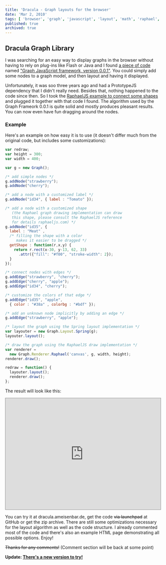 ```yaml
---
title: 'Dracula - Graph layouts for the browser'
date: 'Mar 2, 2010'
tags: [ 'browser', 'graph', 'javascript', 'layout', 'math', 'raphael', 'raphaeljs' ]
published: true
archived: true
---
```



## Dracula Graph Library

I was searching for an easy way to display graphs in the browser without having
to rely on plug-ins like Flash or Java and I found
<a href="http://snipplr.com/view/1950/graph-javascript-framework-version-001/">
a piece of code</a> named
<a href="http://ajaxian.com/archives/new-javascriptcanvas-graph-library">
"Graph JavaScript framework, version 0.0.1"</a>.
You could simply add some nodes to a
graph model, and then layout and having it displayed.

Unfortunately, it was soo three years ago and had a PrototypeJS dependency that
I didn't really need. Besides that, nothing happened to the code since then. So
I took the <a href="http://raphaeljs.com/graffle.html">RaphaelJS example to
connect some shapes</a> and plugged it together with that code I found. The
algorithm used by the Graph Frameork 0.0.1 is quite solid and mostly produces
pleasant results. You can now even have fun dragging around the nodes.

### Example

Here's an example on how easy it is to use (it doesn't differ much from the
original code, but includes some customizations):

``` js
var redraw;
var height = 300;
var width = 400;

var g = new Graph();

/* add simple nodes */
g.addNode("strawberry");
g.addNode("cherry");

/* add a node with a customized label */
g.addNode("id34", { label : "Tomato" });

/* add a node with a customized shape
   (the Raphael graph drawing implementation can draw
   this shape, please consult the RaphaelJS reference
   for details raphaeljs.com) */
g.addNode("id35", {
  label : "Meat" ,
  /* filling the shape with a color
     makes it easier to be dragged */
  getShape : function(r,x,y) {
    return r.rect(x-30, y-13, 62, 33)
      .attr({"fill": "#f00", "stroke-width": 2});
  }
});

/* connect nodes with edges */
g.addEdge("strawberry", "cherry");
g.addEdge("cherry", "apple");
g.addEdge("id34", "cherry");

/* customize the colors of that edge */
g.addEdge("id35", "apple",
  { color : "#38a" , colorbg : "#bdf" });

/* add an unknown node implicitly by adding an edge */
g.addEdge("strawberry", "apple");

/* layout the graph using the Spring layout implementation */
var layouter = new Graph.Layout.Spring(g);
layouter.layout();

/* draw the graph using the RaphaelJS draw implementation */
var renderer =
  new Graph.Renderer.Raphael('canvas', g, width, height);
renderer.draw();

redraw = function() {
  layouter.layout();
  renderer.draw();
};
```

The result will look like this:

<iframe src="http://dracula.ameisenbar.de/index.html" width="100%" height="360"
style="border:1px solid #888; background-color:white;"></iframe>

You can try it at dracula.ameisenbar.de, get the code <strike>via
launchpad</strike> at GitHub or get the zip archive. There are still some
optimizations necessary for the layout algorithm as well as the code structure.
I already commented most of the code and there's also an example HTML page
demonstrating all possible options. Enjoy!

<strike>Thanks for any comments!</strike> (Comment section will be back at some
point)

<b>Update: <a href="http://www.graphdracula.net">There's a new version to try!</a></b>
